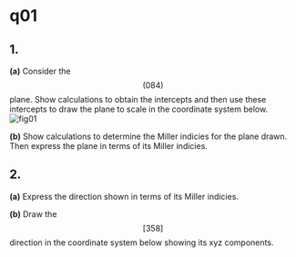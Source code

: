 # q01

## 1.
**(a)** Consider the $$(084)$$ plane. Show calculations to obtain the intercepts and then use these intercepts to draw the plane to scale in the coordinate system below.
![fig01](q0q-fig01.png)

**(b)** Show calculations to determine the Miller indicies for the plane drawn. Then express the plane in terms of its Miller indicies.


## 2.
**(a)** Express the direction shown in terms of its Miller indicies.

**(b)** Draw the $$[358]$$ direction in the coordinate system below showing its xyz components.


